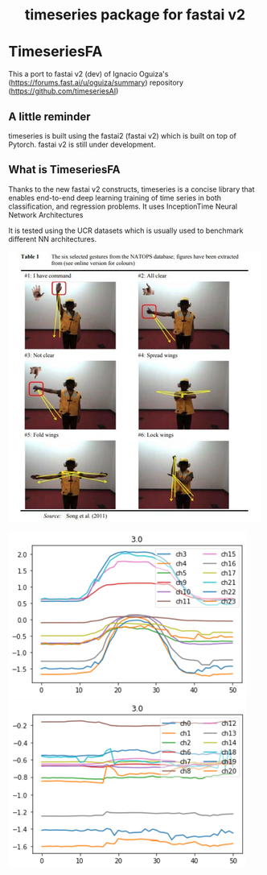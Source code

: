 
<h1 align="center">
<p>timeseries package for fastai v2
</h1>

# TimeseriesFA

This a port to fastai v2 (dev) of Ignacio Oguiza's (https://forums.fast.ai/u/oguiza/summary) repository (https://github.com/timeseriesAI)

## A little reminder
timeseries is built using the fastai2 (fastai v2) which is built on top of Pytorch. fastai v2 is still under development.


## What is TimeseriesFA
Thanks to the new fastai v2 constructs, timeseries is a concise library that enables end-to-end deep learning training of time series in both classification, and regression problems. It uses InceptionTime Neural Network Architectures 

It is tested using the UCR datasets which is usually used to benchmark different NN architectures.


![png](docs/images/NATOPS.jpg)

![png](docs/images/ts-right-arm.png) 
![png](docs/images/ts-left-arm.png)

